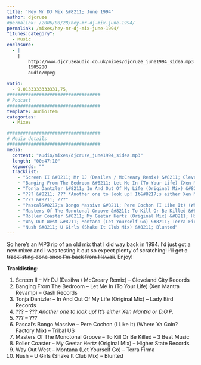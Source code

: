 ```yaml
---
title: 'Hey Mr DJ Mix &#8211; June 1994'
author: djcruze
#permalink: /2006/08/28/hey-mr-dj-mix-june-1994/
permalink: /mixes/hey-mr-dj-mix-june-1994/
"itunes:category":
  - Music
enclosure:
  - |
    |
        http://www.djcruzeaudio.co.uk/mixes/djcruze_june1994_sidea.mp3
        1505280
        audio/mpeg
        
votio:
  - 9.0133333333331,75,
###################################
# Podcast
###################################
template: audioItem
categories:
  - Mixes

###################################
# Media details
###################################
media:
  content: "audio/mixes/djcruze_june1994_sidea.mp3"
  length: "00:47:10"
  keywords: ""
  tracklist:
    - "Screen II &#8211; Mr DJ (Dasilva / McCreary Remix) &#8211; Cleveland City Records"
    - "Banging From The Bedroom &#8211; Let Me In (To Your Life) (Xen Mantra Revamp) &#8211; Gash Records"
    - "Tonja Dantzler &#8211; In And Out Of My Life (Original Mix) &#8211; Lady Bird Records"
    - "??? &#8211; ??? *Another one to look up! It&#8217;s either Xen Mantra or D.O.P.*"
    - "??? &#8211; ???"
    - "Pascal&#8217;s Bongo Massive &#8211; Pere Cochon (I Like It) (Where Ya Goin? Factory Mix) &#8211; Tribal US"
    - "Masters Of The Monotonal Groove &#8211; To Kill Or Be Killed &#8211; 3 Beat Music"
    - "Roller Coaster &#8211; My Geetar Hertz (Original Mix) &#8211; Higher State Records"
    - "Way Out West &#8211; Montana (Let Yourself Go) &#8211; Terra Firma"
    - "Nush &#8211; U Girls (Shake It Club Mix) &#8211; Blunted"
---
```


So here&#8217;s an MP3 rip of an old mix that I did way back in 1994. I&#8217;d just got a new mixer and I was testing it out so expect plenty of scratching! <strike>I&#8217;ll get a tracklisting done once I&#8217;m back from Hawaii</strike>. Enjoy!

**Tracklisting:**

  1. Screen II &#8211; Mr DJ (Dasilva / McCreary Remix) &#8211; Cleveland City Records
  2. Banging From The Bedroom &#8211; Let Me In (To Your Life) (Xen Mantra Revamp) &#8211; Gash Records
  3. Tonja Dantzler &#8211; In And Out Of My Life (Original Mix) &#8211; Lady Bird Records
  4. ??? &#8211; ??? *Another one to look up! It&#8217;s either Xen Mantra or D.O.P.*
  5. ??? &#8211; ???
  6. Pascal&#8217;s Bongo Massive &#8211; Pere Cochon (I Like It) (Where Ya Goin? Factory Mix) &#8211; Tribal US
  7. Masters Of The Monotonal Groove &#8211; To Kill Or Be Killed &#8211; 3 Beat Music
  8. Roller Coaster &#8211; My Geetar Hertz (Original Mix) &#8211; Higher State Records
  9. Way Out West &#8211; Montana (Let Yourself Go) &#8211; Terra Firma
 10. Nush &#8211; U Girls (Shake It Club Mix) &#8211; Blunted

<div style="clear:both;">
</div>